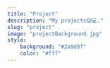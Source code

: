 ```yaml
---
title: "Project"
description: "My projects😄💻."
slug: "project"
image: "projectBackground.jpg"
style:
    background: "#2a9d8f"
    color: "#fff"
---
```

